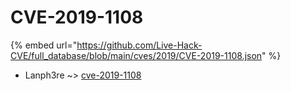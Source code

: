 # CVE-2019-1108
{% embed url="https://github.com/Live-Hack-CVE/full_database/blob/main/cves/2019/CVE-2019-1108.json" %}

* Lanph3re ~> [cve-2019-1108](https://www.alice-snow.ru/2019/database/cve-2019-1108/cve-2019-1108-lanph3re)